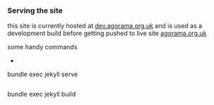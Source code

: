 
### Serving the site 
this site is currently hosted at [dev.agorama.org.uk](http://dev.agorama.org.uk/) and is used as a development build before getting pushed to live site [agorama.org.uk](https://home.agorama.org.uk/)

some handy commands
* ```
bundle exec jekyll serve
```
```
bundle exec jekyll build
```